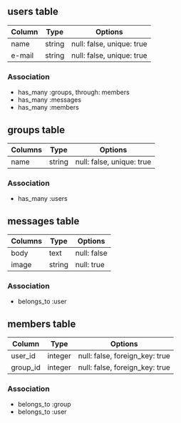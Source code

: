 ## users table

|Column|Type|Options|
|------|----|-------|
|name|string|null: false, unique: true|
|e-mail|string|null: false, unique: true|

### Association
- has_many :groups, through: members
- has_many :messages
- has_many :members


## groups table

|Columns|Type|Options|
|-------|----|-------|
|name|string|null: false, unique: true|

### Association
- has_many :users


## messages table

|Columns|Type|Options|
|-------|----|-------|
|body|text|null: false|
|image|string|null: true|

### Association
- belongs_to :user


## members table

|Column|Type|Options|
|------|----|-------|
|user_id|integer|null: false, foreign_key: true|
|group_id|integer|null: false, foreign_key: true|

### Association
- belongs_to :group
- belongs_to :user

